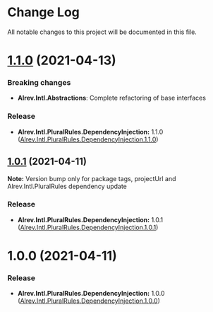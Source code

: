 ﻿# Change Log

All notable changes to this project will be documented in this file.

# [1.1.0](https://github.com/pointnet/alrev-intl/compare/Alrev.Intl.PluralRules.DependencyInjection.1.0.1...Alrev.Intl.PluralRules.DependencyInjection.1.1.0) (2021-04-13)

### Breaking changes

* **Alrev.Intl.Abstractions**: Complete refactoring of base interfaces

### Release

* **Alrev.Intl.PluralRules.DependencyInjection:** 1.1.0 ([Alrev.Intl.PluralRules.DependencyInjection.1.1.0](https://github.com/pointnet/alrev-intl/releases/tag/Alrev.Intl.PluralRules.DependencyInjection.1.1.0))



## [1.0.1](https://github.com/pointnet/alrev-intl/compare/Alrev.Intl.PluralRules.DependencyInjection.1.0.0...Alrev.Intl.PluralRules.DependencyInjection.1.0.1) (2021-04-11)

**Note:** Version bump only for package tags, projectUrl and Alrev.Intl.PluralRules dependency update

### Release

* **Alrev.Intl.PluralRules.DependencyInjection:** 1.0.1 ([Alrev.Intl.PluralRules.DependencyInjection.1.0.1](https://github.com/pointnet/alrev-intl/releases/tag/Alrev.Intl.PluralRules.DependencyInjection.1.0.1))



# 1.0.0 (2021-04-11)

### Release

* **Alrev.Intl.PluralRules.DependencyInjection:** 1.0.0 ([Alrev.Intl.PluralRules.DependencyInjection.1.0.0](https://github.com/pointnet/alrev-intl/releases/tag/Alrev.Intl.PluralRules.DependencyInjection.1.0.0))